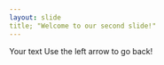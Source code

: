 ```yaml
--- 
layout: slide 
title; "Welcome to our second slide!" 
--- 
```

Your text 
Use the left arrow to go back!

